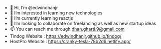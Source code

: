 - 👋 Hi, I’m @edwindhanjr
- 👀 I’m interested in learning new technologies
- 🌱 I’m currently learning reactjs
- 💞️ I’m looking to collaborate on freelancing as well as new startup ideas
- 📫 You can reach me through dhan.gharti.9@gmail.com
- Tindog Website : https://edwindhanjr.github.io/tindog/
- HostPro Website : https://cranky-tesla-78b2d6.netlify.app/

<!---
edwindhanjr/edwindhanjr is a ✨ special ✨ repository because its `README.md` (this file) appears on your GitHub profile.
You can click the Preview link to take a look at your changes.
--->
